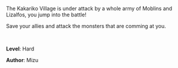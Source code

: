 The Kakariko Village is under attack by a whole army of Moblins and Lizalfos, you jump into the battle!

Save your allies and attack the monsters that are comming at you.

<br>

**Level**: Hard

**Author**: Mizu
